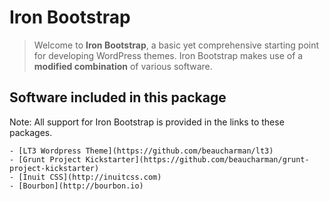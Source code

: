 # Iron Bootstrap

> Welcome to **Iron Bootstrap**, a basic yet comprehensive starting point for developing WordPress themes. Iron Bootstrap makes use of a **modified combination** of various software.

## Software included in this package
Note: All support for Iron Bootstrap is provided in the links to these packages.

	- [LT3 Wordpress Theme](https://github.com/beaucharman/lt3)
	- [Grunt Project Kickstarter](https://github.com/beaucharman/grunt-project-kickstarter)
	- [Inuit CSS](http://inuitcss.com)
	- [Bourbon](http://bourbon.io)
